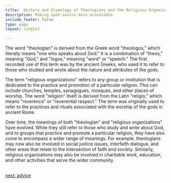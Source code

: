 ```yaml
---
title:  History and Etymology of Theologians and the Religious Organizations  Industry
description: Making open-source more accessible.
include_footer: false
type: page
layout: single2

---
```


<p>
The word "theologian" is derived from the Greek word "theologos," which literally means "one who speaks about God." It is a combination of "theos," meaning "God," and "logos," meaning "word" or "speech." The first recorded use of this term was by the ancient Greeks, who used it to refer to those who studied and wrote about the nature and attributes of the gods.

The term "religious organizations" refers to any group or institution that is dedicated to the practice and promotion of a particular religion. This can include churches, temples, synagogues, mosques, and other places of worship. The word "religion" itself is derived from the Latin "religio," which means "reverence" or "reverential respect." The term was originally used to refer to the practices and rituals associated with the worship of the gods in ancient Rome.

Over time, the meanings of both "theologian" and "religious organizations" have evolved. While they still refer to those who study and write about God, and to groups that practice and promote a particular religion, they have also come to encompass a wider range of meanings. For example, theologians may now also be involved in social justice issues, interfaith dialogue, and other areas that relate to the intersection of faith and society. Similarly, religious organizations may also be involved in charitable work, education, and other activities that serve the wider community.

<br>
<a href="https://workdojos.com/theologian/advice">next: advice</a>
<br>
</p>